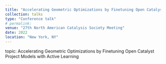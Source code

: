 ```yaml
---
title: "Accelerating Geometric Optimizations by Finetuning Open Catalyst Project Models with Active Learning"
collection: talks
type: "Conference talk"
# permalink:
venue: "27th North American Catalysis Society Meeting"
date: 2022
location: "New York, NY"
---
```


topic: Accelerating Geometric Optimizations by Finetuning Open Catalyst Project Models with Active Learning
